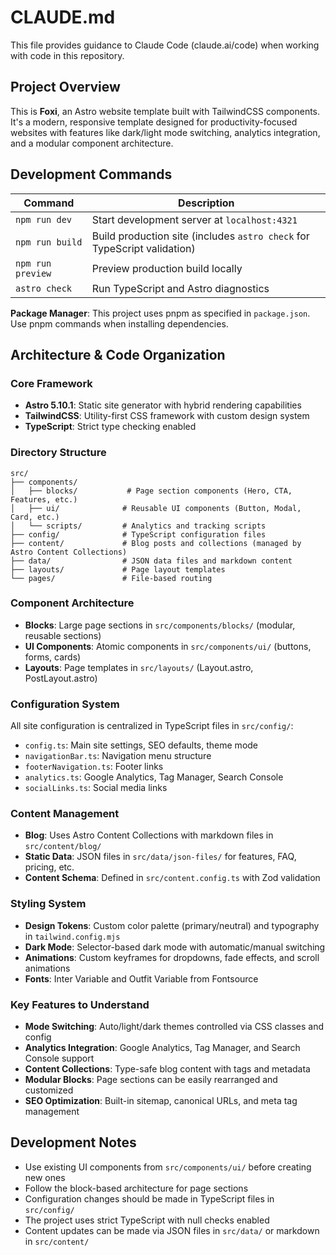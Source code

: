 # CLAUDE.md

This file provides guidance to Claude Code (claude.ai/code) when working with code in this repository.

## Project Overview

This is **Foxi**, an Astro website template built with TailwindCSS components. It's a modern, responsive template designed for productivity-focused websites with features like dark/light mode switching, analytics integration, and a modular component architecture.

## Development Commands

| Command | Description |
|---------|-------------|
| `npm run dev` | Start development server at `localhost:4321` |
| `npm run build` | Build production site (includes `astro check` for TypeScript validation) |
| `npm run preview` | Preview production build locally |
| `astro check` | Run TypeScript and Astro diagnostics |

**Package Manager**: This project uses pnpm as specified in `package.json`. Use pnpm commands when installing dependencies.

## Architecture & Code Organization

### Core Framework
- **Astro 5.10.1**: Static site generator with hybrid rendering capabilities
- **TailwindCSS**: Utility-first CSS framework with custom design system
- **TypeScript**: Strict type checking enabled

### Directory Structure
```
src/
├── components/
│   ├── blocks/           # Page section components (Hero, CTA, Features, etc.)
│   ├── ui/              # Reusable UI components (Button, Modal, Card, etc.) 
│   └── scripts/         # Analytics and tracking scripts
├── config/              # TypeScript configuration files
├── content/             # Blog posts and collections (managed by Astro Content Collections)
├── data/                # JSON data files and markdown content
├── layouts/             # Page layout templates
└── pages/               # File-based routing
```

### Component Architecture
- **Blocks**: Large page sections in `src/components/blocks/` (modular, reusable sections)
- **UI Components**: Atomic components in `src/components/ui/` (buttons, forms, cards)
- **Layouts**: Page templates in `src/layouts/` (Layout.astro, PostLayout.astro)

### Configuration System
All site configuration is centralized in TypeScript files in `src/config/`:
- `config.ts`: Main site settings, SEO defaults, theme mode
- `navigationBar.ts`: Navigation menu structure
- `footerNavigation.ts`: Footer links
- `analytics.ts`: Google Analytics, Tag Manager, Search Console
- `socialLinks.ts`: Social media links

### Content Management
- **Blog**: Uses Astro Content Collections with markdown files in `src/content/blog/`
- **Static Data**: JSON files in `src/data/json-files/` for features, FAQ, pricing, etc.
- **Content Schema**: Defined in `src/content.config.ts` with Zod validation

### Styling System
- **Design Tokens**: Custom color palette (primary/neutral) and typography in `tailwind.config.mjs`
- **Dark Mode**: Selector-based dark mode with automatic/manual switching
- **Animations**: Custom keyframes for dropdowns, fade effects, and scroll animations
- **Fonts**: Inter Variable and Outfit Variable from Fontsource

### Key Features to Understand
- **Mode Switching**: Auto/light/dark themes controlled via CSS classes and config
- **Analytics Integration**: Google Analytics, Tag Manager, and Search Console support
- **Content Collections**: Type-safe blog content with tags and metadata
- **Modular Blocks**: Page sections can be easily rearranged and customized
- **SEO Optimization**: Built-in sitemap, canonical URLs, and meta tag management

## Development Notes
- Use existing UI components from `src/components/ui/` before creating new ones
- Follow the block-based architecture for page sections
- Configuration changes should be made in TypeScript files in `src/config/`
- The project uses strict TypeScript with null checks enabled
- Content updates can be made via JSON files in `src/data/` or markdown in `src/content/`
